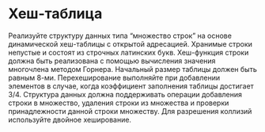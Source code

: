 # Хеш-таблица
Реализуйте структуру данных типа “множество строк” на основе динамической 
хеш-таблицы с открытой адресацией. Хранимые строки непустые и состоят из 
строчных латинских букв. Хеш-функция строки должна быть реализована с помощью 
вычисления значения многочлена методом Горнера. Начальный размер таблицы 
должен быть равным 8-ми. Перехеширование выполняйте при добавлении элементов 
в случае, когда коэффициент заполнения таблицы достигает 3/4. Структура 
данных должна поддерживать операции добавления строки в множество, удаления 
строки из множества и проверки принадлежности данной строки множеству. 
Для разрешения коллизий используйте двойное хеширование.
